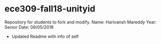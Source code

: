 # ece309-fall18-unityid
Repository for students to fork and modify.
Name: Harivansh Mareddy
Year: Senior
Date: 09/05/2018

* Updated Readme with info of self

